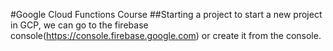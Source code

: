 #Google Cloud Functions Course
##Starting a project
to start a new project in GCP, we can go to the firebase console(https://console.firebase.google.com) or create it from the console. 
